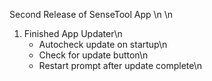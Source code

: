 Second Release of SenseTool App
\n
\n

1. Finished App Updater\n
   - Autocheck update on startup\n
   - Check for update button\n
   - Restart prompt after update complete\n
